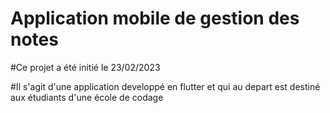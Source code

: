 # Application mobile de gestion des notes 





#Ce projet a été initié le 23/02/2023 


#Il s'agit d'une application developpé en flutter et qui au depart est destiné aux étudiants d'une 
école de codage 


